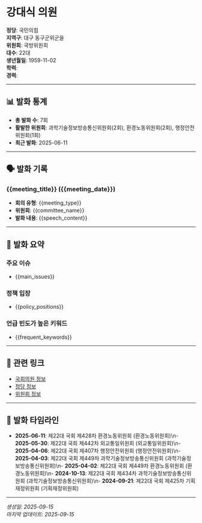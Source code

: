 # 강대식 의원

**정당**: 국민의힘  
**지역구**: 대구 동구군위군을  
**위원회**: 국방위원회  
**대수**: 22대  
**생년월일**: 1959-11-02  
**학력**:   
**경력**:   

---

## 📊 발화 통계

- **총 발화 수**: 7회
- **활발한 위원회**: 과학기술정보방송통신위원회(2회), 환경노동위원회(2회), 행정안전위원회(1회)
- **최근 발화**: 2025-06-11

---

## 🗣️ 발화 기록

### {{meeting_title}} ({{meeting_date}})
- **회의 유형**: {{meeting_type}}
- **위원회**: {{committee_name}}
- **발화 내용**: {{speech_content}}

---

## 📝 발화 요약

### 주요 이슈
- {{main_issues}}

### 정책 입장
- {{policy_positions}}

### 언급 빈도가 높은 키워드
- {{frequent_keywords}}

---

## 🔗 관련 링크

- [국회의원 정보]({{assembly_info_url}})
- [정당 정보]({{party_info_url}})
- [위원회 정보]({{committee_info_url}})

---

## 📅 발화 타임라인

- **2025-06-11**: 제22대 국회 제428차 환경노동위원회 (환경노동위원회)\n- **2025-05-30**: 제22대 국회 제442차 외교통일위원회 (외교통일위원회)\n- **2025-04-06**: 제22대 국회 제407차 행정안전위원회 (행정안전위원회)\n- **2025-04-03**: 제22대 국회 제449차 과학기술정보방송통신위원회 (과학기술정보방송통신위원회)\n- **2025-04-02**: 제22대 국회 제449차 환경노동위원회 (환경노동위원회)\n- **2024-10-13**: 제22대 국회 제434차 과학기술정보방송통신위원회 (과학기술정보방송통신위원회)\n- **2024-09-21**: 제22대 국회 제425차 기획재정위원회 (기획재정위원회)

---

*생성일: 2025-09-15*  
*마지막 업데이트: 2025-09-15*
